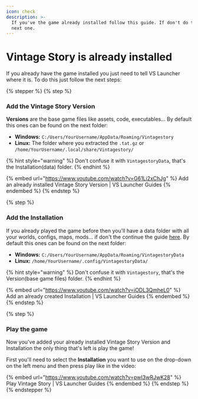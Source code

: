 ```yaml
---
icon: check
description: >-
  If you've the game already installed follow this guide. If don't do to the
  next one.
---
```


# Vintage Story is already installed

If you already have the game installed you just need to tell VS Launcher where it is. To do this just follow the next steps:

{% stepper %}
{% step %}
### Add the Vintage Story Version

**Versions** are the base game files like assets, code, executables... By default this ones can be found on the next folder:

* **Windows:** `C:/Users/YourUsername/AppData/Roaming/Vintagestory`
* **Linux:** The folder where you extracted the `.tat.gz` or `/home/YourUsername/.local/share/Vintagestory/`

{% hint style="warning" %}
Don't confuse it with `VintagestoryData`, that's the Installation(data) folder.
{% endhint %}

{% embed url="https://www.youtube.com/watch?v=G61Li2xChJg" %}
Add an already installed Vintage Story Version | VS Launcher Guides
{% endembed %}
{% endstep %}

{% step %}
### Add the Installation

If you already played the game before then you'll have a data folder with all your worlds, configs, maps, mods... if don't the continue the guide [here](https://vsldocs.xurxomf.xyz/get-started/usage/game-client/install-vintage-story#add-an-installation). By default this ones can be found on the next folder:

* **Windows:** `C:/Users/YourUsername/AppData/Roaming/VintagestoryData`
* **Linux:** `/home/YourUsername/.config/VintagestoryData/`

{% hint style="warning" %}
Don't confuse it with `Vintagestory`, that's the Version(base game files) folder.
{% endhint %}

{% embed url="https://www.youtube.com/watch?v=iODL3QmheL0" %}
Add an already created Installation | VS Launcher Guides
{% endembed %}
{% endstep %}

{% step %}
### Play the game

Now you've added your already installed Vintage Story Version and Installation the only thing that's left is play the game!

First you'll need to select the **Installation** you want to use on the drop-down on the left menu and then press play like in the video:

{% embed url="https://www.youtube.com/watch?v=pwI3wRJwK28" %}
Play Vintage Story | VS Launcher Guides
{% endembed %}
{% endstep %}
{% endstepper %}

